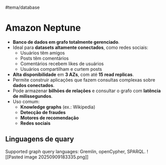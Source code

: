 #tema/database
# Amazon Neptune
- **Banco de dados em grafo totalmente gerenciado**.
- Ideal para **datasets altamente conectados**, como redes sociais:
    - Usuários têm amigos
    - Posts têm comentários
    - Comentários recebem likes de usuários
    - Usuários compartilham e curtem posts
- **Alta disponibilidade** em **3 AZs**, com até **15 read replicas**.
- Permite construir aplicações que fazem consultas complexas sobre **dados conectados**.
- Pode armazenar **bilhões de relações** e consultar o grafo com **latência de milissegundos**.
- Uso comum:
    - **Knowledge graphs** (ex.: Wikipedia)
    - **Detecção de fraudes**
    - **Motores de recomendação**
    - **Redes sociais**
## Linguagens de quary
Supported graph query languages: Gremlin, openCypher, SPARQL.
![[Pasted image 20250909183335.png]]